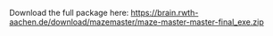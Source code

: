 Download the full package here: https://brain.rwth-aachen.de/download/mazemaster/maze-master-master-final_exe.zip 
